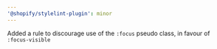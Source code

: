 ```yaml
---
'@shopify/stylelint-plugin': minor
---
```


Added a rule to discourage use of the `:focus` pseudo class, in favour of `:focus-visible`
